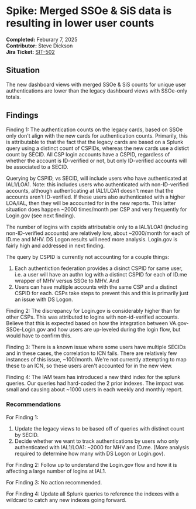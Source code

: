 # Spike: Merged SSOe & SiS data is resulting in lower user counts
**Completed:** Feburary 7, 2025  
**Contributor:** Steve Dickson  
**Jira Ticket:** [SIT-502](https://jira.devops.va.gov/browse/SIT-502)

## Situation
The new dashboard views with merged SSOe & SiS counts for unique user authentications are lower than the legacy dashboard views with SSOe-only totals.

## Findings

Finding 1: The authentication counts on the legacy cards, based on SSOe only don't align with the new cards for authentication counts. Primarily, this is attributable to that the fact that the legacy cards are based on a Splunk query using a distinct count of CSPIDs, whereas the new cards use a distict count by SECID. All CSP login accounts have a CSPID, regardless of whether the account is ID-verified or not, but only ID-verified accounts will be associated to a SECID. 

Querying by CSPID, vs SECID, will include users who have authenticated at IAL1/LOA1. Note: this includes users who authenticated with non-ID-verified accounts, although authenticating at IAL1/LOA1 doesn't mean that the accounts aren't ID-verified. If these users also authenticated with a higher LOA/IAL, then they will be accounted for in the new reports.  This latter situation does happen ~2000 times/month per CSP and very frequently for Login.gov (see next finding).  

The number of logins with cspids attributable only to a IAL1/LOA1 (including non-ID-verified accounts) are relatively low, about ~2000/month for each of ID.me and MHV.  DS Logon results will need more analysis. Login.gov is fairly high and addressed in next finding.

The query by CSPID is currently not accounting for a couple things: 
1. Each authentiction federation provides a disinct CSPID for same user, i.e. a user will have an authn log with a distinct CSPID for each of ID.me wrapper of MHV versus SSOe to MHV. And
2. Users can have multiple accounts with the same CSP and a distinct CSPID for each. CSPs take steps to prevent this and this is primarily just an issue with DS Logon.

Finding 2: The discrepancy for Login.gov is considerably higher than for other CSPs.  This was attributed to logins with non-id-verified accounts.  Believe that this is expected based on how the integration between VA.gov-SSOe-Login.gov and how users are up-leveled during the login flow, but would have to confirm this.

Finding 3: There is a known issue where some users have multiple SECIDs and in these cases, the correlation to ICN fails. There are relatively few instances of this issue, ~100/month.  We're not currently attempting to map these to an ICN, so these users aren't accounted for in the new view.

Finding 4: The IAM team has introduced a new third index for the splunk queries.  Our queries had hard-coded the 2 prior indexes.  The impact was small and causing about ~1000 users in each weekly and monthly report.

### **Recommendations**  

For Finding 1: 
1. Update the legacy views to be based off of queries with distinct count by SECID.
2. Decide whether we want to track authentications by users who only authenticated with IAL1/LOA1: ~2000 for MHV and ID.me.  (More analysis required to determine how many with DS Logon or Login.gov).

For Finding 2: Follow up to understand the Login.gov flow and how it is affecting a large number of logins at IAL1.

For Finding 3: No action recommended.

For Finding 4: Update all Splunk queries to reference the indexes with a wildcard to catch any new indexes going forward.

